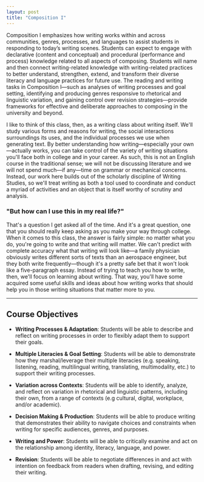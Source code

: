 ```yaml
---
layout: post
title: "Composition I"
---
```


Composition I emphasizes how writing works within and across communities, genres, processes, and languages to assist students in responding to today’s writing scenes. Students can expect to engage with declarative (content and conceptual) and procedural (performance and process) knowledge related to all aspects of composing. Students will name and then connect writing-related knowledge with writing-related practices to better understand, strengthen, extend, and transform their diverse literacy and language practices for future use. The reading and writing tasks in Composition I—such as analyses of writing processes and goal setting, identifying and producing genres responsive to rhetorical and linguistic variation, and gaining control over revision strategies—provide frameworks for effective and deliberate approaches to composing in the university and beyond. 

I like to think of this class, then, as a writing class about writing itself. We'll study various forms and reasons for writing, the social interactions surroundings its uses, and the individual processes we use when generating text. By better understanding how writing—especially your own—actually works, you can take control of the variety of writing situations you'll face both in college and in your career. As such, this is not an English course in the traditional sense; we will not be discussing literature and we will not spend much—if any—time on grammar or mechanical concerns. Instead, our work here builds out of the scholarly discipline of Writing Studies, so we'll treat writing as both a tool used to coordinate and conduct a myriad of activities and an object that is itself worthy of scrutiny and analysis.

### "But how can I use this in my real life?"
That's a question I get asked all of the time. And it's a great question, one that you should really keep asking as you make your way through college. When it comes to this class, the answer is fairly simple: no matter what you do, you're going to write and that writing will matter. We can't predict with complete accuracy what that writing will look like—a family physician obviously writes different sorts of texts than an aerospace engineer, but they both write frequently—though it's a pretty safe bet that it won't look like a five-paragraph essay. Instead of trying to teach you how to write, then, we'll focus on learning about writing. That way, you'll have some acquired some useful skills and ideas about how writing works that should help you in those writing situations that matter more to you.

---

## Course Objectives

- **Writing Processes & Adaptation**: Students will be able to describe and reflect on writing processes in order to flexibly adapt them to support their goals.

- **Multiple Literacies & Goal Setting**: Students will be able to demonstrate how they marshal/leverage their multiple literacies (e.g. speaking, listening, reading, multilingual writing, translating, multimodality, etc.) to support their writing processes.

- **Variation across Contexts**: Students will be able to identify, analyze, and reflect on variation in rhetorical and linguistic patterns, including their own, from a range of contexts (e.g cultural, digital, workplace, and/or academic).

- **Decision Making & Production**: Students will be able to produce writing that demonstrates their ability to navigate choices and constraints when writing for specific audiences, genres, and purposes.

- **Writing and Power**: Students will be able to critically examine and act on the relationship among identity, literacy, language, and power.

- **Revision**: Students will be able to negotiate differences in and act with intention on feedback from readers when drafting, revising, and editing their writing.
